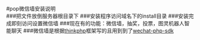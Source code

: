 #pop微信墙安装说明  
###把文件放倒服务器根目录下
###安装程序访问域名下的install目录
###安装完成即刻访问设置微信墙
###现在有的功能：微信墙，抽奖，投票，图灵机器人智能聊天
###微信墙是根据[thinkphp](https://github.com/liu21st/thinkphp)框架写的且用到到了[wechat-php-sdk](https://github.com/dodgepudding/wechat-php-sdk)